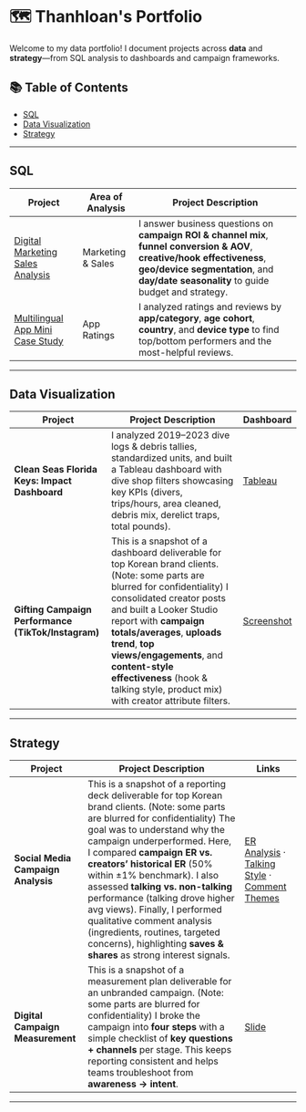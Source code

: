 # 🗺 Thanhloan's Portfolio

Welcome to my data portfolio! I document projects across **data** and **strategy**—from SQL analysis to dashboards and campaign frameworks.

## 📚 Table of Contents
- [SQL](#sql)
- [Data Visualization](#data-visualization)
- [Strategy](#strategy)

---

## SQL

| Project | Area of Analysis | Project Description |
|---|---|---|
| [Digital Marketing Sales Analysis](https://github.com/thanhloantran005/SQL-Case-Studies/blob/main/Digital%20Marketing%20Sales%20Analysis.md) | Marketing & Sales | I answer business questions on **campaign ROI & channel mix**, **funnel conversion & AOV**, **creative/hook effectiveness**, **geo/device segmentation**, and **day/date seasonality** to guide budget and strategy. |
| [Multilingual App Mini Case Study](https://github.com/thanhloantran005/SQL-Case-Studies/blob/main/Multilingual%20App%20Mini%20Case%20Study.md) | App Ratings | I analyzed ratings and reviews by **app/category**, **age cohort**, **country**, and **device type** to find top/bottom performers and the most-helpful reviews. |

---

## Data Visualization

| Project | Project Description | Dashboard |
|---|---|---|
| **Clean Seas Florida Keys: Impact Dashboard** | I analyzed 2019–2023 dive logs & debris tallies, standardized units, and built a Tableau dashboard with dive shop filters showcasing key KPIs (divers, trips/hours, area cleaned, debris mix, derelict traps, total pounds). | [Tableau](https://public.tableau.com/app/profile/thanhloan.tran/viz/CourtneysDashboard2/Dashboard1) |
| **Gifting Campaign Performance (TikTok/Instagram)** | This is a snapshot of a dashboard deliverable for top Korean brand clients. (Note: some parts are blurred for confidentiality) I consolidated creator posts and built a Looker Studio report with **campaign totals/averages**, **uploads trend**, **top views/engagements**, and **content-style effectiveness** (hook & talking style, product mix) with creator attribute filters. | [Screenshot](https://github.com/user-attachments/assets/57b78508-2405-4f03-9d0d-0ccb32e08716) |

---

## Strategy

| Project | Project Description | Links |
|---|---|---|
| **Social Media Campaign Analysis** | This is a snapshot of a reporting deck deliverable for top Korean brand clients. (Note: some parts are blurred for confidentiality) The goal was to understand why the campaign underperformed. Here, I compared **campaign ER vs. creators’ historical ER** (50% within ±1% benchmark). I also assessed **talking vs. non-talking** performance (talking drove higher avg views). Finally, I performed qualitative comment analysis (ingredients, routines, targeted concerns), highlighting **saves & shares** as strong interest signals.| [ER Analysis](https://github.com/user-attachments/assets/f2e2dca6-3e42-493d-8086-383da090089a) · [Talking Style](https://github.com/user-attachments/assets/1e08e78d-6efe-4737-8868-751e06e0af51) · [Comment Themes](https://github.com/user-attachments/assets/1e08e78d-6efe-4737-8868-751e06e0af51) |
| **Digital Campaign Measurement** | This is a snapshot of a measurement plan deliverable for an unbranded campaign. (Note: some parts are blurred for confidentiality) I broke the campaign into **four steps** with a simple checklist of **key questions + channels** per stage. This keeps reporting consistent and helps teams troubleshoot from **awareness → intent**. | [Slide](https://github.com/user-attachments/assets/1afd3f6d-4c85-4d2d-a033-d461d00f7c20) |

---



